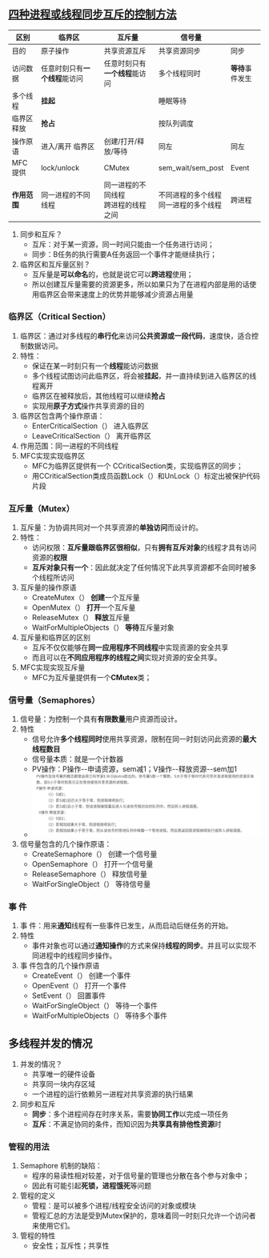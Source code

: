 ## [四种进程或线程同步互斥的控制方法](https://blog.csdn.net/bao_qibiao/article/details/4516196)

| 区别         | 临界区                         | 互斥量                                   | 信号量                                      |                  |
| ------------ | ------------------------------ | ---------------------------------------- | ------------------------------------------- | ---------------- |
| 目的         | 原子操作                       | 共享资源互斥                             | 共享资源同步                                | 同步             |
| 访问数据     | 任意时刻只有**一个线程**能访问 | 任意时刻只有**一个线程**能访问           | 多个线程同时                                | **等待**事件发生 |
| 多个线程     | **挂起**                       |                                          | 睡眠等待                                    |                  |
| 临界区释放   | **抢占**                       |                                          | 按队列调度                                  |                  |
| 操作原语     | 进入/离开 临界区               | 创建/打开/释放/等待                      | 同左                                        | 同左             |
| MFC提供      | lock/unlock                    | CMutex                                   | sem_wait/sem_post                           | Event            |
| **作用范围** | 同一进程的不同线程             | 同一进程的不同线程<br />跨进程的线程之间 | 不同进程的多个线程<br /> 同一进程的多个线程 | 跨进程           |

1. 同步和互斥？
   - 互斥：对于某一资源，同一时间只能由一个任务进行访问；
   - 同步：B任务的执行需要A任务返回一个事件才能继续执行；
2. 临界区和互斥量区别？
   + 互斥量是**可以命名**的，也就是说它可以**跨进程**使用；
   + 所以创建互斥量需要的资源更多，所以如果只为了在进程内部是用的话使用临界区会带来速度上的优势并能够减少资源占用量

### 临界区（**Critical Section**）

1. 临界区：通过对多线程的**串行化**来访问**公共资源或一段代码**，速度快，适合控制数据访问。
2. 特性：
   + 保证在某一时刻只有一个**线程**能访问数据
   + 多个线程试图访问此临界区，将会被**挂起**，并一直持续到进入临界区的线程离开
   + 临界区在被释放后，其他线程可以继续**抢占**
   + 实现用**原子方式**操作共享资源的目的
3. 临界区包含两个操作原语：
   + EnterCriticalSection（） 进入临界区
   + LeaveCriticalSection（） 离开临界区
4. 作用范围：同一进程的不同线程
5. MFC实现实现临界区
   + MFC为临界区提供有一个 CCriticalSection类，实现临界区的同步；
   + 用CCriticalSection类成员函数Lock（）和UnLock（）标定出被保护代码片段

### 互斥量（**Mutex**）

1. 互斥量：为协调共同对一个共享资源的**单独访问**而设计的。
2. 特性：
   + 访问权限：**互斥量跟临界区很相似**，只有**拥有互斥对象**的线程才具有访问资源的**权限**
   + **互斥对象只有一个**：因此就决定了任何情况下此共享资源都不会同时被多个线程所访问
3. 互斥量的操作原语
   + CreateMutex（） **创建**一个互斥量
   + OpenMutex（） **打开**一个互斥量
   + ReleaseMutex（） **释放**互斥量
   + WaitForMultipleObjects（） **等待**互斥量对象
4. 互斥量和临界区的区别
   - 互斥不仅仅能够在**同一应用程序不同线程**中实现资源的安全共享
   - 而且可以在**不同应用程序的线程之间**实现对资源的安全共享。
5. MFC实现实现互斥量
   + MFC为互斥量提供有一个**CMutex**类；

### 信号量（**Semaphores**）

1. 信号量：为控制一个具有**有限数量**用户资源而设计。
2. 特性
   + 信号允许**多个线程同时**使用共享资源，限制在同一时刻访问此资源的**最大线程数目**
   + 信号量本质：就是一个计数器
   + PV操作：P操作--申请资源，sem减1；V操作--释放资源--sem加1
   + ![sem_pv.png](/OS/photo/sem_pv.png)
3. 信号量包含的几个操作原语：
   + CreateSemaphore（） 创建一个信号量
   + OpenSemaphore（） 打开一个信号量
   + ReleaseSemaphore（） 释放信号量
   + WaitForSingleObject（） 等待信号量

### 事 件

1. 事 件：用来**通知**线程有一些事件已发生，从而启动后继任务的开始。
2. 特性
   + 事件对象也可以通过**通知操作**的方式来保持**线程的同步**。并且可以实现不同进程中的线程同步操作。
3. 事 件包含的几个操作原语
   + CreateEvent（） 创建一个事件
   + OpenEvent（） 打开一个事件
   + SetEvent（） 回置事件
   + WaitForSingleObject（） 等待一个事件
   + WaitForMultipleObjects（） 等待多个事件

## 多线程并发的情况

1. 并发的情况？
   + 共享唯一的硬件设备
   + 共享同一块内存区域
   + 一个进程的运行依赖另一进程对共享资源的执行结果
2. 同步和互斥
   + **同步**：多个进程间存在时序关系，需要**协同工作**以完成一项任务
   + **互斥**：不满足协同的条件，而知识因为**共享具有排他性资源**时

### 管程的用法

1. Semaphore 机制的缺陷：
   + 程序的易读性相对较差，对于信号量的管理也分散在各个参与对象中；
   + 因此有可能引起**死锁，进程饿死**等问题
2. 管程的定义
   + 管程：是可以被多个进程/线程安全访问的对象或模块
   + 管程汇总的方法是受到Mutex保护的，意味着同一时刻只允许一个访问者来使用它们。
3. 管程的特性
   + 安全性；互斥性；共享性
